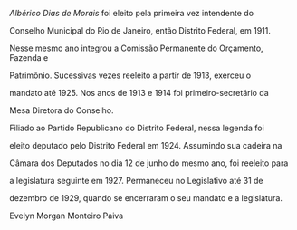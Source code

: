 

*Albérico Dias de Morais* foi eleito pela primeira vez intendente do

Conselho Municipal do Rio de Janeiro, então Distrito Federal, em 1911.

Nesse mesmo ano integrou a Comissão Permanente do Orçamento, Fazenda e

Patrimônio. Sucessivas vezes reeleito a partir de 1913, exerceu o

mandato até 1925. Nos anos de 1913 e 1914 foi primeiro-secretário da

Mesa Diretora do Conselho.



Filiado ao Partido Republicano do Distrito Federal, nessa legenda foi

eleito deputado pelo Distrito Federal em 1924. Assumindo sua cadeira na

Câmara dos Deputados no dia 12 de junho do mesmo ano, foi reeleito para

a legislatura seguinte em 1927. Permaneceu no Legislativo até 31 de

dezembro de 1929, quando se encerraram o seu mandato e a legislatura.



Evelyn Morgan Monteiro Paiva



